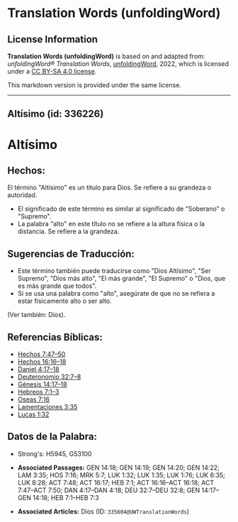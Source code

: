 # Translation Words (unfoldingWord)

## License Information

**Translation Words (unfoldingWord)** is based on and adapted from: _unfoldingWord® Translation Words_, [unfoldingWord](https://unfoldingword.org/utw), 2022, which is licensed under a [CC BY-SA 4.0 license](https://creativecommons.org/licenses/by-sa/4.0/legalcode.en).

This markdown version is provided under the same license.



--------------------------------

## Altísimo (id: 336226)

Altísimo
========

Hechos:
-------

El término "Altísimo" es un título para Dios. Se refiere a su grandeza o autoridad.

* El significado de este término es similar al significado de "Soberano" o "Supremo".
* La palabra "alto" en este título no se refiere a la altura física o la distancia. Se refiere a la grandeza.

Sugerencias de Traducción:
--------------------------

* Este término también puede traducirse como "Dios Altísimo", "Ser Supremo", "Dios más alto", "El más grande", "El Supremo" o "Dios, que es más grande que todos".
* Si se usa una palabra como "alto", asegúrate de que no se refiera a estar físicamente alto o ser alto.

(Ver también: Dios).

Referencias Bíblicas:
---------------------

* [Hechos 7:47–50](https://ref.ly/Acts7:47-Acts7:50)
* [Hechos 16:16–18](https://ref.ly/Acts16:16-Acts16:18)
* [Daniel 4:17–18](https://ref.ly/Dan4:17-Dan4:18)
* [Deuteronomio 32:7–8](https://ref.ly/Deut32:7-Deut32:8)
* [Génesis 14:17–18](https://ref.ly/Gen14:17-Gen14:18)
* [Hebreos 7:1–3](https://ref.ly/Heb7:1-Heb7:3)
* [Oseas 7:16](https://ref.ly/Hos7:16)
* [Lamentaciones 3:35](https://ref.ly/Lam3:35)
* [Lucas 1:32](https://ref.ly/Luke1:32)

Datos de la Palabra:
--------------------

* Strong's: H5945, G53100

* **Associated Passages:** GEN 14:18; GEN 14:19; GEN 14:20; GEN 14:22; LAM 3:35; HOS 7:16; MRK 5:7; LUK 1:32; LUK 1:35; LUK 1:76; LUK 6:35; LUK 8:28; ACT 7:48; ACT 16:17; HEB 7:1; ACT 16:16–ACT 16:18; ACT 7:47–ACT 7:50; DAN 4:17–DAN 4:18; DEU 32:7–DEU 32:8; GEN 14:17–GEN 14:18; HEB 7:1–HEB 7:3
* **Associated Articles:** Dios (ID: `335604@UWTranslationWords`)

